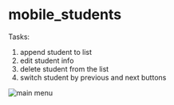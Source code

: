 # mobile_students
Tasks: 
1. append student to list
2. edit student info
3. delete student from the list
4. switch student by previous and next buttons

<img stc="screens/main_menu.png" alt="main menu">
